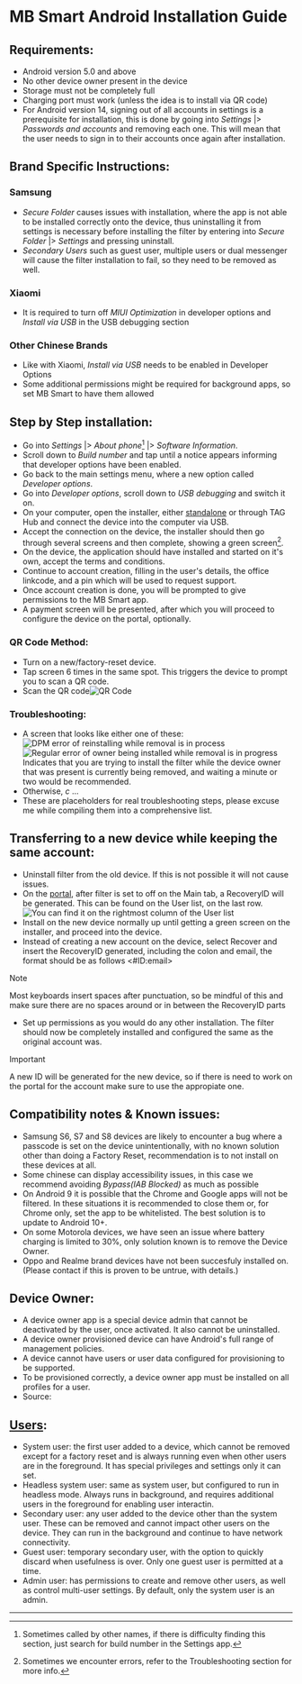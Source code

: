 # MB Smart Android Installation Guide

## Requirements:

- Android version 5.0 and above
- No other device owner present in the device
- Storage must not be completely full
- Charging port must work (unless the idea is to install via QR code)
- For Android version 14, signing out of all accounts in settings is a prerequisite for installation, this is done by going into _Settings_ |> _Passwords and accounts_ and removing each one. This will mean that the user needs to sign in to their accounts once again after installation.

## Brand Specific Instructions:

### Samsung

- _Secure Folder_ causes issues with installation, where the app is not able to be installed correctly onto the device, thus uninstalling it from settings is necessary before installing the filter by entering into _Secure Folder_ |> _Settings_ and pressing uninstall.
- _Secondary Users_ such as guest user, multiple users or dual messenger will cause the filter installation to fail, so they need to be removed as well.

### Xiaomi

- It is required to turn off _MIUI Optimization_ in developer options and _Install via USB_ in the USB debugging section

### Other Chinese Brands

- Like with Xiaomi, _Install via USB_ needs to be enabled in Developer Options
- Some additional permissions might be required for background apps, so set MB Smart to have them allowed

## Step by Step installation:

- Go into _Settings_ |> _About phone_[^1] |> _Software Information_.
- Scroll down to _Build number_ and tap until a notice appears informing that developer options have been enabled.
- Go back to the main settings menu, where a new option called _Developer options_.
- Go into _Developer options_, scroll down to _USB debugging_ and switch it on.
- On your computer, open the installer, either [standalone](https://installer.mbsmart.net/MB_Installer.exe) or through TAG Hub and connect the device into the computer via USB.
- Accept the connection on the device, the installer should then go through several screens and then complete, showing a green screen[^2].
- On the device, the application should have installed and started on it's own, accept the terms and conditions.
- Continue to account creation, filling in the user's details, the office linkcode, and a pin which will be used to request support.
- Once account creation is done, you will be prompted to give permissions to the MB Smart app.
- A payment screen will be presented, after which you will proceed to configure the device on the portal, optionally.

### QR Code Method:

- Turn on a new/factory-reset device.
- Tap screen 6 times in the same spot. This triggers the device to prompt you to scan a QR code.
- Scan the QR code![QR Code](./img/QRcode.jpg)

### Troubleshooting:

- A screen that looks like either one of these:
![DPM error of reinstalling while removal is in process](./img/BeingRemoved2.png)
![Regular error of owner being installed while removal is in progress](./img/ReinstallRemovalInProgress.png)
Indicates that you are trying to install the filter while the device owner that was present is currently being removed, and waiting a minute or two would be recommended.
- Otherwise, _c_ ...
- These are placeholders for real troubleshooting steps, please excuse me while compiling them into a comprehensive list.

## Transferring to a new device while keeping the same account:

- Uninstall filter from the old device. If this is not possible it will not cause issues.
- On the [portal](https://portal.mbsmartservices.com), after filter is set to off on the Main tab, a RecoveryID will be generated. This can be found on the User list, on the last row. ![You can find it on the rightmost column of the User list](./img/RecoveryID.png)
- Install on the new device normally up until getting a green screen on the installer, and proceed into the device.
- Instead of creating a new account on the device, select Recover and insert the RecoveryID generated, including the colon and email, the format should be as follows <#ID:email\>
> [!Note]
> Most keyboards insert spaces after punctuation, so be mindful of this and make sure there are no spaces around or in between the RecoveryID parts
- Set up permissions as you would do any other installation. The filter should now be completely installed and configured the same as the original account was.
> [!Important]
> A new ID will be generated for the new device, so if there is need to work on the portal for the account make sure to use the appropiate one.

## Compatibility notes & Known issues:

- Samsung S6, S7 and S8 devices are likely to encounter a bug where a passcode is set on the device unintentionally, with no known solution other than doing a Factory Reset, recommendation is to not install on these devices at all.
- Some chinese can display accessibility issues, in this case we recommend avoiding _Bypass(IAB Blocked)_ as much as possible
- On Android 9 it is possible that the Chrome and Google apps will not be filtered. In these situations it is recommended to close them or, for Chrome only, set the app to be whitelisted. The best solution is to update to Android 10+.
- On some Motorola devices, we have seen an issue where battery charging is limited to 30%, only solution known is to remove the Device Owner.
- Oppo and Realme brand devices have not been succesfuly installed on. (Please contact if this is proven to be untrue, with details.)


## Device Owner:

- A device owner app is a special device admin that cannot be deactivated by the user, once activated. It also cannot be uninstalled.
- A device owner provisioned device can have Android's full range of management policies.
- A device cannot have users or user data configured for provisioning to be supported.
- To be provisioned correctly, a device owner app must be installed on all profiles for a user.
- Source: 


## [Users](https://source.android.com/docs/devices/admin/multi-user#categories_of_users):

- System user: the first user added to a device, which cannot be removed except for a factory reset and is always running even when other users are in the foreground. It has special privileges and settings only it can set.
- Headless system user: same as system user, but configured to run in headless mode. Always runs in background, and requires additional users in the foreground for enabling user interactin.
- Secondary user: any user added to the device other than the system user. These can be removed and cannot impact other users on the device. They can run in the background and continue to have network connectivity.
- Guest user: temporary secondary user, with the option to quickly discard when usefulness is over. Only one guest user is permitted at a time.
- Admin user: has permissions to create and remove other users, as well as control multi-user settings. By default, only the system user is an admin.

---
[^1]: Sometimes called by other names, if there is difficulty finding this section, just search for build number in the Settings app.
[^2]: Sometimes we encounter errors, refer to the Troubleshooting section for more info.
